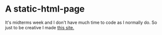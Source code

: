 # A static-html-page
It's midterms week and I don't have much time to code as I normally do. So just to be creative I made [this site.](https://burakorkmez.github.io/static-html-page/)
